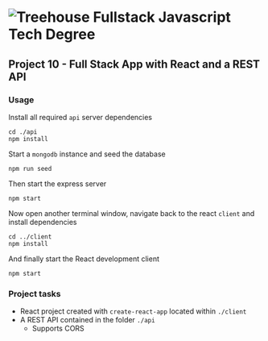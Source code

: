 # ![Treehouse](https://2013.raleigh.wordcamp.org/files/2013/11/Treehouse-Logo.png) Fullstack Javascript Tech Degree
## Project 10 - Full Stack App with React and a REST API

### Usage
Install all required `api` server dependencies
```
cd ./api
npm install
```
Start a `mongodb` instance and seed the database
```
npm run seed
```
Then start the express server
```
npm start
```
Now open another terminal window, navigate back to the react `client` and install dependencies
```
cd ../client
npm install
```
And finally start the React development client
```
npm start
```

### Project tasks
* React project created with `create-react-app` located within `./client`
* A REST API contained in the folder `./api`
    - Supports CORS
